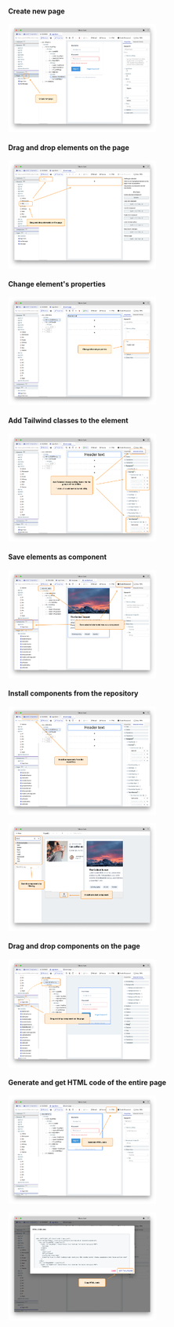 #### Create new page

<p style="width: 60%">
<a href="https://raw.githubusercontent.com/ipselon/wcd-tailwind/master/images/create-page.png" target="_blank">
<img src="https://raw.githubusercontent.com/ipselon/wcd-tailwind/master/images/create-page.png" />
</a>
</p>

#### Drag and drop elements on the page

<p style="width: 60%">
<a href="https://raw.githubusercontent.com/ipselon/wcd-tailwind/master/images/drag-and-drop-elements.png" target="_blank">
<img src="https://raw.githubusercontent.com/ipselon/wcd-tailwind/master/images/drag-and-drop-elements.png" />
</a>
</p>

#### Change element's properties

<p style="width: 60%">
<a href="https://raw.githubusercontent.com/ipselon/wcd-tailwind/master/images/change-properties.png" target="_blank">
<img src="https://raw.githubusercontent.com/ipselon/wcd-tailwind/master/images/change-properties.png" />
</a>
</p>

#### Add Tailwind classes to the element

<p style="width: 60%">
<a href="https://raw.githubusercontent.com/ipselon/wcd-tailwind/master/images/add-classes.png" target="_blank">
<img src="https://raw.githubusercontent.com/ipselon/wcd-tailwind/master/images/add-classes.png" />
</a>
</p>

#### Save elements as component

<p style="width: 60%">
<a href="https://raw.githubusercontent.com/ipselon/wcd-tailwind/master/images/save-component.png" target="_blank">
<img src="https://raw.githubusercontent.com/ipselon/wcd-tailwind/master/images/save-component.png" />
</a>
</p>

#### Install components from the repository

<p style="width: 60%">
<a href="https://raw.githubusercontent.com/ipselon/wcd-tailwind/master/images/install-component-1" target="_blank">
<img src="https://raw.githubusercontent.com/ipselon/wcd-tailwind/master/images/install-component-1.png" />
</a>
</p>

<p style="width: 60%">
<a href="https://raw.githubusercontent.com/ipselon/wcd-tailwind/master/images/install-component-2.png" target="_blank">
<img src="https://raw.githubusercontent.com/ipselon/wcd-tailwind/master/images/install-component-2.png" />
</a>
</p>

#### Drag and drop components on the page

<p style="width: 60%">
<a href="https://raw.githubusercontent.com/ipselon/wcd-tailwind/master/images/drag-and-drop-component.png" target="_blank">
<img src="https://raw.githubusercontent.com/ipselon/wcd-tailwind/master/images/drag-and-drop-component.png" />
</a>
</p>

#### Generate and get HTML code of the entire page

<p style="width: 60%">
<a href="https://raw.githubusercontent.com/ipselon/wcd-tailwind/master/images/get-html-1.png" target="_blank">
<img src="https://raw.githubusercontent.com/ipselon/wcd-tailwind/master/images/get-html-1.png" />
</a>
</p>

<p style="width: 60%">
<a href="https://raw.githubusercontent.com/ipselon/wcd-tailwind/master/images/get-html-2.png" target="_blank">
<img src="https://raw.githubusercontent.com/ipselon/wcd-tailwind/master/images/get-html-2.png" />
</a>
</p>

